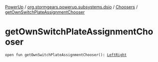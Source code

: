 [PowerUp](../../index.md) / [org.stormgears.powerup.subsystems.dsio](../index.md) / [Choosers](index.md) / [getOwnSwitchPlateAssignmentChooser](./get-own-switch-plate-assignment-chooser.md)

# getOwnSwitchPlateAssignmentChooser

`open fun getOwnSwitchPlateAssignmentChooser(): `[`LeftRight`](../../org.stormgears.powerup.subsystems.field/-field-positions/-left-right/index.md)